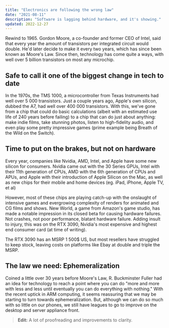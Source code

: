 ```yaml
---
title: "Electronics are following the wrong law"
date: "2021-08-11"
description: "Software is lagging behind hardware, and it's showing."
updated: 2022-12-27
---
```


Rewind to 1965. Gordon Moore, a co-founder and former CEO of Intel, said that every year the amount of transistors per integrated circuit would double. He'd later decide to make it every two years, which has since been known as Moore's Law. Since then, technology has come quite a ways, with well over 5 billion transistors on most any microchip.

## Safe to call it one of the biggest change in tech to date
In the 1970s, the TMS 1000, a microcontroller from Texas Instruments had well over 5 000 transistors. Just a couple years ago, Apple's own silicon, dubbed the A7, had well over 400 000 transistors. With this, we've gone from a chip that could do basic calculations (albeit with an estimated use life of 240 years before failing) to a chip that can do just about anything: make indie films, take stunning photos, listen to high-fidelity audio, and even play some pretty impressive games (prime example being Breath of the Wild on the Switch). 

## Time to put on the brakes, but not on hardware
Every year, companies like Nvidia, AMD, Intel, and Apple have some new silicon for consumers. Nvidia came out with the 30 Series GPUs, Intel with their 11th generation of CPUs, AMD with the 6th generation of CPUs and APUs, and Apple with their introduction of Apple Silicon on the Mac, as well as new chips for their mobile and home devices (eg. iPad, iPhone, Apple TV, et al)

However, most of these chips are playing catch-up with the onslaught of intensive games and evergrowing complexity of renders for animated and CG films and shows. New World, a game from Amazon's game studio, has made a notable impression in its closed beta for causing hardware failures. Not crashes, not poor performance, blatant hardware failure. Adding insult to injury, this was on the RTX 3090, Nvidia's most expensive and highest end consumer card (at time of writing).

The RTX 3090 has an MSRP 1 500$ US, but most resellers have struggled to keep stock, leaving costs on platforms like Ebay at double and triple the MSRP.

## The law we need: Ephemeralization
Coined a little over 30 years before Moore's Law, R. Buckminster Fuller had an idea for technology to reach a point where you can do "more and more with less and less until eventually you can do everything with nothing." With the recent uptick in ARM computing, it seems reassuring that we may be starting to turn towards ephemeralization. But, although we can do so much with so little on our phones, we still have leagues to go to improve on the desktop and server appliance front. 

> **Edit:** A lot of proofreading and improvements to clarity.

